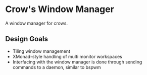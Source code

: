 # Crow's Window Manager
A window manager for crows.

## Design Goals
* Tiling window management
* XMonad-style handling of multi monitor workspaces
* Interfacing with the window manager is done through sending commands to a daemon, similar to bspwm

